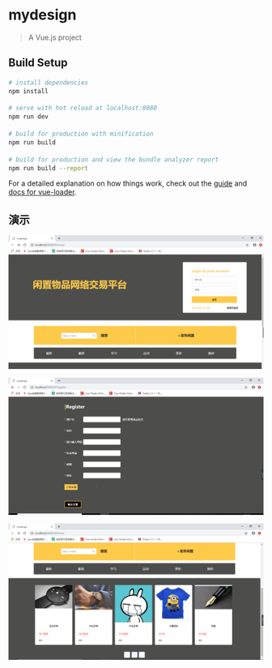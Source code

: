 # mydesign

> A Vue.js project

## Build Setup

```bash
# install dependencies
npm install

# serve with hot reload at localhost:8080
npm run dev

# build for production with minification
npm run build

# build for production and view the bundle analyzer report
npm run build --report
```

For a detailed explanation on how things work, check out the [guide](http://vuejs-templates.github.io/webpack/) and [docs for vue-loader](http://vuejs.github.io/vue-loader).

## 演示

![1](https://github.com/leejungyong/-/blob/master/src/assets/1.png)

![2](https://github.com/leejungyong/-/blob/master/src/assets/2.png)

![3](https://github.com/leejungyong/-/blob/master/src/assets/3.png)

